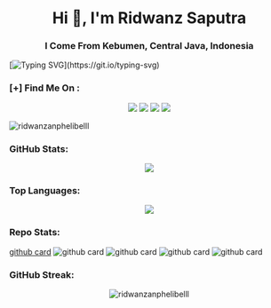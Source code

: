 <h1 align="center">Hi 👋, I'm Ridwanz Saputra</h1>
<h3 align="center">I Come From Kebumen, Central Java, Indonesia</h3>

[![Typing SVG](https://readme-typing-svg.herokuapp.com?color=2de2df&background=DBDBDB00&lines=Jangan%20Lupa%20Turu!)](https://git.io/typing-svg)

### **[+] Find Me On :**
<p align="center">
  <a href="https://instagram.com/ridwanz_sptra"><img src="https://img.shields.io/badge/Instagram-E4405F?style=for-the-badge&logo=instagram&logoColor=white"/></a>
  <a href="https://wa.me/6285225416745"><img src="https://img.shields.io/badge/WhatsApp-25D366?style=for-the-badge&logo=whatsapp&logoColor=white" /></a>
  <a href="https://www.facebook.com/RidwanzAnphelibelll"><img src="https://img.shields.io/badge/Facebook-%234267B2.svg?&style=for-the-badge&logo=facebook&logoColor=white" /></a>
  <a href="https://t.me/RidwanzSaputra"><img src="https://img.shields.io/badge/Telegram-%230088cc.svg?&style=for-the-badge&logo=telegram&logoColor=white" /></a>
</p>

<p align="left"> 
  <img src="https://komarev.com/ghpvc/?username=ridwanzanphelibelll&label=Profile%20views&color=0e75b6&style=flat" alt="ridwanzanphelibelll" />
</p>

### **GitHub Stats:**
<p align="center">
  <a href="https://github.com/ridwanzanphelibelll"><img src="https://github-readme-stats.vercel.app/api?username=ridwanzanphelibelll&show_icons=true&theme=radical"></a>
</p>

### **Top Languages:**
<p align="center">
  <a href="https://github.com/ridwanzanphelibelll"><img src="https://github-readme-stats.vercel.app/api/top-langs/?username=ridwanzanphelibelll&theme=radical&layout=compact"></a>
</p> 

### **Repo Stats:**
[github card](https://github-readme-stats.vercel.app/api/pin/?username=RidwanzAnphelibelll&repo=Wa-OpenAI&theme=dark)
![github card](https://github-readme-stats.vercel.app/api/pin/?username=RidwanzAnphelibelll&repo=Ohmyzsh&theme=nightowl)
![github card](https://github-readme-stats.vercel.app/api/pin/?username=RidwanzAnphelibelll&repo=UptimeRobot&theme=dark)
![github card](https://github-readme-stats.vercel.app/api/pin/?username=RidwanzAnphelibelll&repo=Share&theme=nightowl)
![github card](https://github-readme-stats.vercel.app/api/pin/?username=RidwanzAnphelibelll&repo=RidwanzAnphelibelll&theme=dark)

### **GitHub Streak:**
<p align="center">
  <img align="center" src="https://github-readme-streak-stats.herokuapp.com/?user=ridwanzanphelibelll&" alt="ridwanzanphelibelll" />
</p>
